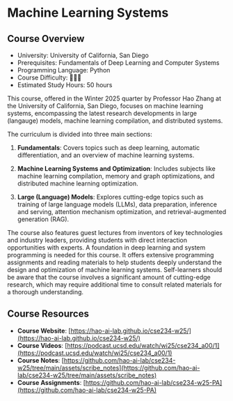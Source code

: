 # Machine Learning Systems

## Course Overview

- University: University of California, San Diego
- Prerequisites: Fundamentals of Deep Learning and Computer Systems
- Programming Language: Python
- Course Difficulty: 🌟🌟🌟
- Estimated Study Hours: 50 hours

This course, offered in the Winter 2025 quarter by Professor Hao Zhang at the University of California, San Diego, focuses on machine learning systems, encompassing the latest research developments in large (langauge) models, machine learning compilation, and distributed systems.

The curriculum is divided into three main sections:

1. **Fundamentals**: Covers topics such as deep learning, automatic differentiation, and an overview of machine learning systems.

2. **Machine Learning Systems and Optimization**: Includes subjects like machine learning compilation, memory and graph optimizations, and distributed machine learning optimization.

3. **Large (Language) Models**: Explores cutting-edge topics such as training of large language models (LLMs), data preparation, inference and serving, attention mechanism optimization, and retrieval-augmented generation (RAG).

The course also features guest lectures from inventors of key technologies and industry leaders, providing students with direct interaction opportunities with experts. A foundation in deep learning and system programming is needed for this course. It offers extensive programming assignments and reading materials to help students deeply understand the design and optimization of machine learning systems. Self-learners should be aware that the course involves a significant amount of cutting-edge research, which may require additional time to consult related materials for a thorough understanding.

## Course Resources

- **Course Website**: [https://hao-ai-lab.github.io/cse234-w25/](https://hao-ai-lab.github.io/cse234-w25/)
- **Course Videos**: [https://podcast.ucsd.edu/watch/wi25/cse234_a00/1](https://podcast.ucsd.edu/watch/wi25/cse234_a00/1)
- **Course Notes**: [https://github.com/hao-ai-lab/cse234-w25/tree/main/assets/scribe_notes](https://github.com/hao-ai-lab/cse234-w25/tree/main/assets/scribe_notes)
- **Course Assignments**: [https://github.com/hao-ai-lab/cse234-w25-PA](https://github.com/hao-ai-lab/cse234-w25-PA)
